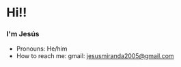 # Hi!!
### I'm Jesús

- Pronouns: He/him
- How to reach me: gmail: jesusmiranda2005@gmail.com

<!---
jesus3322/jesus3322 is a ✨ special ✨ repository because its `README.md` (this file) appears on your GitHub profile.
You can click the Preview link to take a look at your changes.
--->
